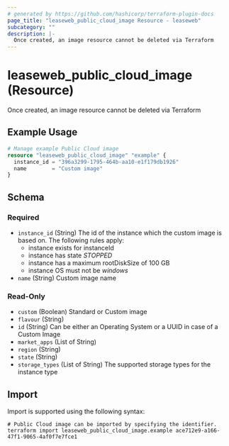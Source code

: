 ```yaml
---
# generated by https://github.com/hashicorp/terraform-plugin-docs
page_title: "leaseweb_public_cloud_image Resource - leaseweb"
subcategory: ""
description: |-
  Once created, an image resource cannot be deleted via Terraform
---
```


# leaseweb_public_cloud_image (Resource)

Once created, an image resource cannot be deleted via Terraform

## Example Usage

```terraform
# Manage example Public Cloud image
resource "leaseweb_public_cloud_image" "example" {
  instance_id = "396a3299-1795-464b-aa10-e1f179db1926"
  name        = "Custom image"
}
```

<!-- schema generated by tfplugindocs -->
## Schema

### Required

- `instance_id` (String) The id of the instance which the custom image is based on. The following rules apply:
  - instance exists for instanceId
  - instance has state *STOPPED*
  - instance has a maximum rootDiskSize of 100 GB
  - instance OS must not be *windows*
- `name` (String) Custom image name

### Read-Only

- `custom` (Boolean) Standard or Custom image
- `flavour` (String)
- `id` (String) Can be either an Operating System or a UUID in case of a Custom Image
- `market_apps` (List of String)
- `region` (String)
- `state` (String)
- `storage_types` (List of String) The supported storage types for the instance type

## Import

Import is supported using the following syntax:

```shell
# Public Cloud image can be imported by specifying the identifier.
terraform import leaseweb_public_cloud_image.example ace712e9-a166-47f1-9065-4af0f7e7fce1
```
